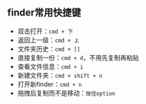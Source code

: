 ## finder常用快捷键
- 双击打开：`cmd + 下`
- 返回上一级：`cmd + 上`
- 文件夹历史：`cmd + []`
- 直接复制一份：`cmd + d`，不用先复制再粘贴
- 查看文件信息：`cmd + i`
- 新建文件夹：`cmd + shift + n`
- 打开新finder：`cmd + n`
- 拖拽后复制而不是移动：`按住option`